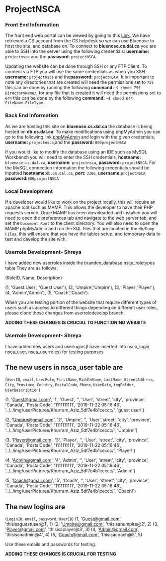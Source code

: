 # ProjectNSCA

### Front End Information
The front end web portal can be viewed by going to this [Link](​https://web.cs.dal.ca/~projectnsca/khurramaziz_cricketassociation/client/). We have retrieved a CS account from the CS helpdesk so we can use Bluenose to host the site, and database on. To connect to **bluenose.cs.dal.ca** you are able to SSH into the server using the following credentials: **username:** `projectnsca` and the ​**password**: `projectNSCA`​. 

Updating the website can be done through SSH or any FTP Client. To connect via FTP you will use the same credentials as when you SSH **username:** `projectnsca` and the ​**password:** `projectNSCA​`. It is important to note any directories that are created will need the permissions set to `755` this can be done by running the following **command:**`~$ chmod 755 DirectoryName/`, for any file that is created it will need the permissions set to `644` this can be done by the following **command:** `~$ chmod 644 FileName.FileType.`

### Back End Information
As we are hosting this site on **bluenose.cs.dal.ca** the database is being hosted on **db.cs.dal.ca**. To make modifications using phpMyAdmin you can go to the following link [phpMyAdmin](https://myadmin.cs.dal.ca/) and login with the given credentials, **username:** `projectnsca`, ​and the **​password:** `B00projectNSCA`      

If you would like to modify the database using an IDE such as MySQL Workbench you will need to enter the SSH credentials, **hostname:** `bluenose.cs.dal.ca`, **username:** `projectnsca`, **password:** `projectNSCA`. For the MySQL connection information the following credentials should be inputted **hostname:**`db.cs.dal.ca`, **port:** `3306`, **username:**`projectNSCA`, **password:**`B00projectNSCA`

### Local Development
If a developer would like to work on the project locally, this will require an apache tool such as MAMP. This allows the developer to have their PHP requests served. Once MAMP has been downloaded and installed you will need to open the preferences tab and navigate to the web server tab, and set the `Document Root` to the client directory. You will also need to open the MAMP phpMyAdmin and run the SQL files that are located in the `db/Dump Files`, this will ensure that you have the tables setup, and temporary data to test and develop the site with.

### Userrole Development- Shreya
I have added new userroles inside the brandon_database nsca_roletypes table
They are as follows:

(RoleID, Name, Description)

(1, 'Guest User', 'Guest User'),
(2, 'Umpire','Umpire'),
(3, 'Player','Player'),
(4, 'Admin','Admin'),
(5, 'Coach','Coach').

When you are testing portion of the website that require different types of users such as access to different things depending on different user roles, please clone these changes from userroledevelop branch. 

**ADDING THESE CHANGES IS CRUCIAL TO FUNCTIONING WEBSITE**

### Userrole Development- Shreya
I have added new users and userlogins(I have inserted into nsca_login, nsca_user, nsca_userroles) for testing purposes

## The new users in nsca_user table are 

(`UserID`, `email`, `UserRole`, `FirstName`, `MiddleName`, `LastName`, `StreetAddress`, `City`, `Province`, `Country`, `PostalCode`, `Phone`, `UserDate`, `imgFolder`, `UserDescription`)

(1, 'Guest@gmail.com', '1', 'Guest', '', 'User', 'street', 'city', 'province', 'Canada', 'PostalCode', '1111111111', '2019-11-22 05:16:46', '../../img/userPictures/Khurram_Aziz_5df7e4b1ceccc/', 'guest user!')

(2, 'Umpire@gmail.com', '2', 'Umpire', '', 'User','street', 'city', 'province', 'Canada', 'PostalCode', '1111111111', '2019-11-22 05:16:46', '../../img/userPictures/Khurram_Aziz_5df7e4b1ceccc/', 'Umpire!')

(3, 'Player@gmail.com', '3', 'Player', '', 'User', 'street', 'city', 'province', 'Canada', 'PostalCode', '1111111111', '2019-11-22 05:16:46', '../../img/userPictures/Khurram_Aziz_5df7e4b1ceccc/', 'Player!')

(4, 'Admin@gmail.com', '4', 'Admin', '', 'User', 'street', 'city', 'province', 'Canada', 'PostalCode', '1111111111', '2019-11-22 05:16:46', '../../img/userPictures/Khurram_Aziz_5df7e4b1ceccc/', 'Admin!')

(5, 'Coach@gmail.com', '5', 'Coach', '', 'User', 'street', 'city', 'province', 'Canada', 'PostalCode', '1111111111', '2019-11-22 05:16:46', '../../img/userPictures/Khurram_Aziz_5df7e4b1ceccc/', 'Coach!')



## The new logins are 

(`LoginID`, `email`, `password`, `UserID`)
(1, 'Guest@gmail.com', 'thisisaguestuser@1', 1)
(2, 'Umpire@gmail.com', 'thisisanumpire@2', 2)
(3, 'Player@gmail.com', 'thisisaplayer@3', 3)
(4, 'Admin@gmail.com', 'thisisanadmin@4', 4)
(5, 'Coach@gmail.com', 'thisisacoach@5', 5)

Use these emails and passwords for testing. 

**ADDING THESE CHANGES IS CRUCIAL FOR TESTING**


